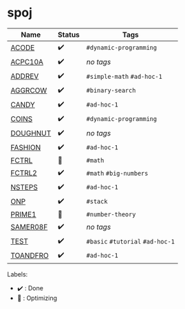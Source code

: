 # spoj

Name | Status | Tags
------------ | ------------- | -------------
[ACODE](ACODE.py) | :heavy_check_mark: | `#dynamic-programming`
[ACPC10A](ACPC10A.py) | :heavy_check_mark: | *no tags*
[ADDREV](ADDREV.py) | :heavy_check_mark: | `#simple-math` `#ad-hoc-1`
[AGGRCOW](AGGRCOW.py) | :heavy_check_mark: | `#binary-search`
[CANDY](CANDY.py) | :heavy_check_mark: | `#ad-hoc-1`
[COINS](COINS.py) | :heavy_check_mark: | `#dynamic-programming`
[DOUGHNUT](DOUGHNUT.py) | :heavy_check_mark: | *no tags*
[FASHION](FASHION.py) | :heavy_check_mark: | `#ad-hoc-1`
[FCTRL](FCTRL.py) | :rocket: | `#math`
[FCTRL2](FCTRL2.py) | :heavy_check_mark: | `#math` `#big-numbers`
[NSTEPS](NSTEPS.py) | :heavy_check_mark: | `#ad-hoc-1`
[ONP](ONP.py) | :heavy_check_mark: | `#stack`
[PRIME1](PRIME1.py) | :rocket: | `#number-theory`
[SAMER08F](SAMER08F.cpp) | :heavy_check_mark: | *no tags*
[TEST](TEST.py) | :heavy_check_mark: | `#basic` `#tutorial` `#ad-hoc-1`
[TOANDFRO](TOANDFRO.py) | :heavy_check_mark: | `#ad-hoc-1`

Labels:
* :heavy_check_mark: : Done
* :rocket: : Optimizing
